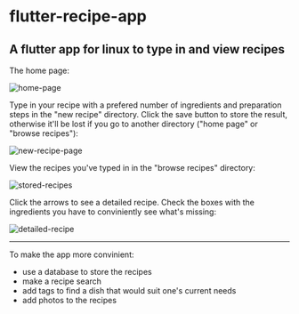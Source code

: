 # flutter-recipe-app
A flutter app for linux to type in and view recipes
---
The home page:

![home-page](https://github.com/user-attachments/assets/929ef319-2d5a-4299-8384-b50224e16e6e)

Type in your recipe with a prefered number of ingredients and preparation steps in the "new recipe" directory. Click the save button to store the result, otherwise it'll be lost if you go to another directory ("home page" or "browse recipes"):

![new-recipe-page](https://github.com/user-attachments/assets/2af10a51-b229-4eca-85ef-d72e907be09f)

View the recipes you've typed in in the "browse recipes" directory:

![stored-recipes](https://github.com/user-attachments/assets/568c7dc8-9ae8-466e-b332-5a2395f61772)

Click the arrows to see a detailed recipe. Check the boxes with the ingredients you have to conviniently see what's missing:

![detailed-recipe](https://github.com/user-attachments/assets/77ff71aa-fc66-4b13-9882-e806361c549e)

---

To make the app more convinient:
 - use a database to store the recipes
 - make a recipe search
 - add tags to find a dish that would suit one's current needs
 - add photos to the recipes
